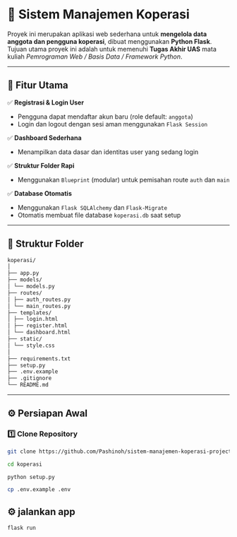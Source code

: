 # 🏦 Sistem Manajemen Koperasi

Proyek ini merupakan aplikasi web sederhana untuk **mengelola data anggota dan pengguna koperasi**, dibuat menggunakan **Python Flask**.  
Tujuan utama proyek ini adalah untuk memenuhi **Tugas Akhir UAS** mata kuliah *Pemrograman Web / Basis Data / Framework Python*.

---

## 🚀 Fitur Utama

✅ **Registrasi & Login User**
- Pengguna dapat mendaftar akun baru (role default: `anggota`)
- Login dan logout dengan sesi aman menggunakan `Flask Session`

✅ **Dashboard Sederhana**
- Menampilkan data dasar dan identitas user yang sedang login

✅ **Struktur Folder Rapi**
- Menggunakan `Blueprint` (modular) untuk pemisahan route `auth` dan `main`

✅ **Database Otomatis**
- Menggunakan `Flask SQLAlchemy` dan `Flask-Migrate`
- Otomatis membuat file database `koperasi.db` saat setup

---

## 📂 Struktur Folder
```bash
koperasi/
│
├── app.py
├── models/
│ └── models.py
├── routes/
│ ├── auth_routes.py
│ └── main_routes.py
├── templates/
│ ├── login.html
│ ├── register.html
│ └── dashboard.html
├── static/
│ └── style.css
│
├── requirements.txt
├── setup.py
├── .env.example
├── .gitignore
└── README.md
```
---

## ⚙️ Persiapan Awal

### 1️⃣ Clone Repository
```bash
git clone https://github.com/Pashinoh/sistem-manajemen-koperasi-project.git
```
```bash
cd koperasi
```
```bash
python setup.py
```
```bash
cp .env.example .env
```
## ⚙️ jalankan app
```bash
flask run
